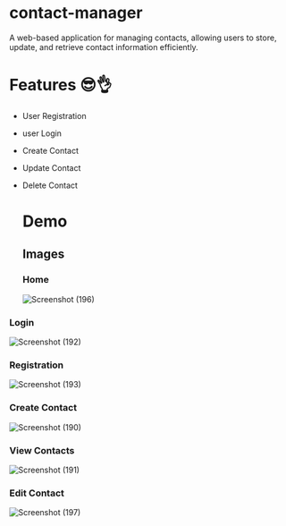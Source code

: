 ﻿# contact-manager
A web-based application for managing contacts, allowing users to store, update, and retrieve contact information efficiently. 

# Features 😎👌

+ User Registration
+ user Login
+ Create Contact
+ Update Contact
+ Delete Contact

  # Demo

  ## Images

  ### Home

  ![Screenshot (196)](https://github.com/user-attachments/assets/c9246028-a3f0-4b1d-833a-36eb9f29f1e3)
### Login
![Screenshot (192)](https://github.com/user-attachments/assets/e4d3dc4f-5a3c-4bf4-9eb0-e6a5b6f89298)

### Registration
![Screenshot (193)](https://github.com/user-attachments/assets/ec8907fb-bcf1-4c73-97aa-581ff35d6b10)
### Create Contact
![Screenshot (190)](https://github.com/user-attachments/assets/397724fb-d684-4f4a-8307-b0c191fc7258)
### View Contacts
![Screenshot (191)](https://github.com/user-attachments/assets/cae7045f-1a2f-450b-9135-b6d2370da2f9)

### Edit Contact
![Screenshot (197)](https://github.com/user-attachments/assets/518d206a-a03b-4958-b7c2-21ece701af1d)
